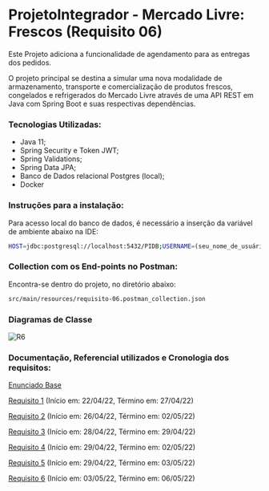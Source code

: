 # ProjetoIntegrador - Mercado Livre: Frescos (Requisito 06)

Este Projeto adiciona a funcionalidade de agendamento para as entregas dos pedidos.

O projeto principal se destina a simular uma nova modalidade de armazenamento, transporte e comercialização de produtos frescos, congelados e refrigerados do Mercado Livre através de uma API REST em Java com Spring Boot e suas respectivas dependências.

### Tecnologias Utilizadas:
- Java 11;
- Spring Security e Token JWT;
- Spring Validations;
- Spring Data JPA;
- Banco de Dados relacional Postgres (local);
- Docker 
### Instruções para a instalação:

Para acesso local do banco de dados, é necessário a inserção da variável de ambiente abaixo na IDE:

```sh
HOST=jdbc:postgresql://localhost:5432/PIDB;USERNAME=(seu_nome_de_usuário);PASSWORD=(sua_senha_definida)
```

### Collection com os End-points no Postman:

Encontra-se dentro do projeto, no diretório abaixo:

```sh
src/main/resources/requisito-06.postman_collection.json
```

### Diagramas de Classe

![R6](https://user-images.githubusercontent.com/83099706/167030128-886b0e84-b345-493b-a321-8947df9999f4.png)

### Documentação, Referencial utilizados e Cronologia dos requisitos:

[Enunciado Base](https://drive.google.com/file/d/1bBOM49bxqRR7apxP3sgV7_LRiTq9xQD2/view)

[Requisito 1](https://drive.google.com/file/d/1rbT3upYAwN-CrOVtze0M2Fq7Cobuj7FD/view) (Início em: 22/04/22, Término em: 27/04/22)

[Requisito 2](https://drive.google.com/file/d/1M66St3F6TwWJ6WG_s1in75_bMyeKb8PM/view) (Início em: 26/04/22, Término em: 02/05/22)

[Requisito 3](https://drive.google.com/file/d/1GnTl6sHhdvyKjR0oz0nXlyvzH-oW_2Jv/view) (Início em: 28/04/22, Término em: 29/04/22)

[Requisito 4](https://drive.google.com/file/d/1kNZLztafr2tXuDU24W9xwUu09va2kMP0/view) (Início em: 29/04/22, Término em: 02/05/22)

[Requisito 5](https://drive.google.com/file/d/1yiEzdwI87K7AO9bgPffHbb0DPjVKM-oP/view) (Início em: 29/04/22, Término em: 03/05/22)

[Requisito 6](https://drive.google.com/file/d/1zlRtIPjK4r0WdrzFs7LIVA_8Q5HyDgXz/view) (Início em: 03/05/22, Término em: 06/05/22)
